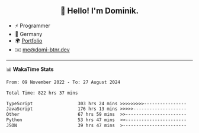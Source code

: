 <h2 align="center">👋 Hello! I'm Dominik.</h2>

- ⚡ Programmer
- 📍 Germany
- 🌍 [Portfolio](https://domi-btnr.dev)
- ✉️ [me@domi-btnr.dev](mailto://me@domi-btnr.dev)

---
📊 **WakaTime Stats**
<!--START_SECTION:waka-->

```txt
From: 09 November 2022 - To: 27 August 2024

Total Time: 822 hrs 37 mins

TypeScript                 303 hrs 24 mins >>>>>>>>>----------------   36.88 %
JavaScript                 176 hrs 13 mins >>>>>--------------------   21.42 %
Other                      67 hrs 59 mins  >>-----------------------   08.27 %
Python                     53 hrs 47 mins  >>-----------------------   06.54 %
JSON                       39 hrs 47 mins  >------------------------   04.84 %
```

<!--END_SECTION:waka-->
